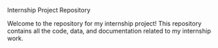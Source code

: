 Internship Project Repository

Welcome to the repository for my internship project! This repository contains all the code, data, and documentation related to my internship work.
